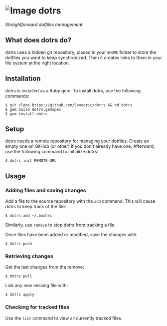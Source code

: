# ![Image](https://img.tedomum.net/data/dotrs_logo_32-b1fd1b.png) dotrs

*Straightforward dotfiles management*

## What does dotrs do?

dotrs uses a hidden git repository, placed in your `$HOME` folder to store
the dotfiles you want to keep synchronized. Then it creates links to them in
your file system at the right location.

## Installation

dotrs is installed as a Ruby gem. To install dotrs, use the following commands:

```
$ git clone https://github.com/Sevodric/dotrs && cd dotrs
$ gem build dotrs.gemspec
$ gem install dotrs
```

## Setup

dotrs needs a remote repository for managing your dotfiles. Create an empty one
on GitHub (or other) if you don't already have one. Afterward, use the following
command to initialize dotrs:

`$ dotrs init REMOTE-URL`

## Usage

### Adding files and saving changes

Add a file to the source repository with the `add` command. This will cause
dotrs to keep track of the file:

`$ dotrs add ~/.bashrc`

Similarly, use `remove` to stop dotrs from tracking a file.

Once files have been added or modified, save the changes with:

`$ dotrs push`

### Retrieving changes

Get the last changes from the remove:

`$ dotrs pull`

Link any new missing file with:

`$ dotrs apply`

### Checking for tracked files

Use the `list` command to view all currently tracked files.
